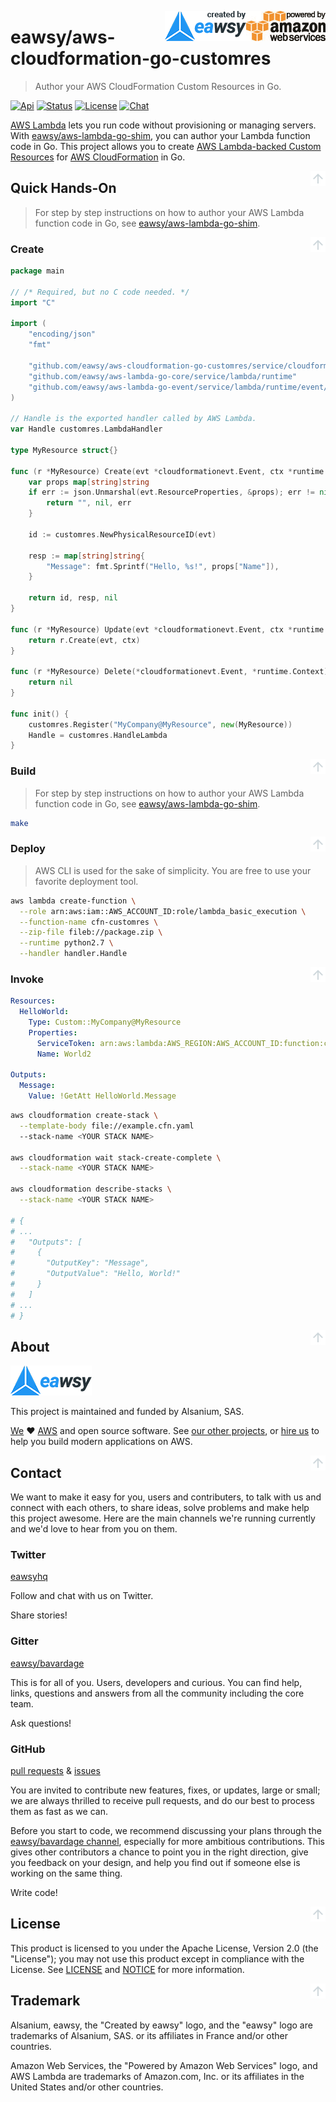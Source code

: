 <a id="top" name="top"></a>
[<img src="_asset/logo_powered-by-aws.png" alt="Powered by Amazon Web Services" align="right">][aws-home]
[<img src="_asset/logo_created-by-eawsy.png" alt="Created by eawsy" align="right">][eawsy-home]

# eawsy/aws-cloudformation-go-customres

> Author your AWS CloudFormation Custom Resources in Go.

[![Api][badge-api]][eawsy-godoc]
[![Status][badge-status]](#top)
[![License][badge-license]](LICENSE)
[![Chat][badge-chat]][eawsy-chat]

[AWS Lambda][aws-lambda-home] lets you run code without provisioning or managing servers. With 
[eawsy/aws-lambda-go-shim][eawsy-runtime], you can author your Lambda function code in Go. This project allows you to 
create [AWS Lambda-backed Custom Resources][aws-cloudformation-custom] for 
[AWS CloudFormation][aws-cloudformation-home] in Go.

[<img src="_asset/misc_arrow-up.png" align="right">](#top)
## Quick Hands-On

> For step by step instructions on how to author your AWS Lambda function code in Go, see 
  [eawsy/aws-lambda-go-shim][eawsy-runtime].

[<img src="_asset/misc_arrow-up.png" align="right">](#top)
### Create

```go
package main

// /* Required, but no C code needed. */
import "C"

import (
	"encoding/json"
	"fmt"

	"github.com/eawsy/aws-cloudformation-go-customres/service/cloudformation/customres"
	"github.com/eawsy/aws-lambda-go-core/service/lambda/runtime"
	"github.com/eawsy/aws-lambda-go-event/service/lambda/runtime/event/cloudformationevt"
)

// Handle is the exported handler called by AWS Lambda.
var Handle customres.LambdaHandler

type MyResource struct{}

func (r *MyResource) Create(evt *cloudformationevt.Event, ctx *runtime.Context) (string, interface{}, error) {
	var props map[string]string
	if err := json.Unmarshal(evt.ResourceProperties, &props); err != nil {
		return "", nil, err
	}

	id := customres.NewPhysicalResourceID(evt)

	resp := map[string]string{
		"Message": fmt.Sprintf("Hello, %s!", props["Name"]),
	}

	return id, resp, nil
}

func (r *MyResource) Update(evt *cloudformationevt.Event, ctx *runtime.Context) (string, interface{}, error) {
	return r.Create(evt, ctx)
}

func (r *MyResource) Delete(*cloudformationevt.Event, *runtime.Context) error {
	return nil
}

func init() {
	customres.Register("MyCompany@MyResource", new(MyResource))
	Handle = customres.HandleLambda
}
```

[<img src="_asset/misc_arrow-up.png" align="right">](#top)
### Build

> For step by step instructions on how to author your AWS Lambda function code in Go, see 
  [eawsy/aws-lambda-go-shim][eawsy-runtime].

```sh
make
```

[<img src="_asset/misc_arrow-up.png" align="right">](#top)
### Deploy

> AWS CLI is used for the sake of simplicity. You are free to use your favorite deployment tool.

```sh
aws lambda create-function \
  --role arn:aws:iam::AWS_ACCOUNT_ID:role/lambda_basic_execution \
  --function-name cfn-customres \
  --zip-file fileb://package.zip \
  --runtime python2.7 \
  --handler handler.Handle
```

[<img src="_asset/misc_arrow-up.png" align="right">](#top)
### Invoke

```yaml
Resources:
  HelloWorld:
    Type: Custom::MyCompany@MyResource
    Properties:
      ServiceToken: arn:aws:lambda:AWS_REGION:AWS_ACCOUNT_ID:function:cfn-customres
      Name: World2

Outputs:
  Message:
    Value: !GetAtt HelloWorld.Message
```

```sh
aws cloudformation create-stack \
  --template-body file://example.cfn.yaml
  --stack-name <YOUR STACK NAME>

aws cloudformation wait stack-create-complete \
  --stack-name <YOUR STACK NAME>

aws cloudformation describe-stacks \
  --stack-name <YOUR STACK NAME>

# {
# ...
#   "Outputs": [
#     {
#       "OutputKey": "Message", 
#       "OutputValue": "Hello, World!"
#     }
#   ]
# ...
# }
```

[<img src="_asset/misc_arrow-up.png" align="right">](#top)
## About

[![eawsy](_asset/logo_eawsy.png)][eawsy-home]

This project is maintained and funded by Alsanium, SAS.

[We][eawsy-home] :heart: [AWS][aws-home] and open source software. See [our other projects][eawsy-github], or 
[hire us][eawsy-hire] to help you build modern applications on AWS.

[<img src="_asset/misc_arrow-up.png" align="right">](#top)
## Contact

We want to make it easy for you, users and contributers, to talk with us and connect with each others, to share ideas, 
solve problems and make help this project awesome. Here are the main channels we're running currently and we'd love to 
hear from you on them.

### Twitter 
  
[eawsyhq][eawsy-twitter] 

Follow and chat with us on Twitter. 

Share stories!

### Gitter 

[eawsy/bavardage][eawsy-chat]

This is for all of you. Users, developers and curious. You can find help, links, questions and answers from all the 
community including the core team.

Ask questions!

### GitHub

[pull requests][eawsy-pr] & [issues][eawsy-issues]

You are invited to contribute new features, fixes, or updates, large or small; we are always thrilled to receive pull 
requests, and do our best to process them as fast as we can.

Before you start to code, we recommend discussing your plans through the [eawsy/bavardage channel][eawsy-chat], 
especially for more ambitious contributions. This gives other contributors a chance to point you in the right direction, 
give you feedback on your design, and help you find out if someone else is working on the same thing.

Write code!

[<img src="_asset/misc_arrow-up.png" align="right">](#top)
## License

This product is licensed to you under the Apache License, Version 2.0 (the "License"); you may not use this product 
except in compliance with the License. See [LICENSE](LICENSE) and [NOTICE](NOTICE) for more information.

[<img src="_asset/misc_arrow-up.png" align="right">](#top)
## Trademark

Alsanium, eawsy, the "Created by eawsy" logo, and the "eawsy" logo are trademarks of Alsanium, SAS. or its affiliates in 
France and/or other countries.

Amazon Web Services, the "Powered by Amazon Web Services" logo, and AWS Lambda are trademarks of Amazon.com, Inc. or its 
affiliates in the United States and/or other countries.


[eawsy-home]: https://eawsy.com
[eawsy-github]: https://github.com/eawsy
[eawsy-runtime]: https://github.com/eawsy/aws-lambda-go-shim
[eawsy-chat]: https://gitter.im/eawsy/bavardage
[eawsy-twitter]: https://twitter.com/@eawsyhq
[eawsy-godoc]: https://godoc.org/github.com/eawsy/aws-cloudformation-go-customres/service/cloudformation/customres
[eawsy-hire]: https://docs.google.com/forms/d/e/1FAIpQLSfPvn1Dgp95DXfvr3ClPHCNF5abi4D1grveT5btVyBHUk0nXw/viewform
[eawsy-pr]: https://github.com/eawsy/aws-lambda-go-net/issues?q=is:pr%20is:open
[eawsy-issues]: https://github.com/eawsy/aws-lambda-go-net/issues?q=is:issue%20is:open

[aws-home]: https://aws.amazon.com/
[aws-lambda-home]: https://aws.amazon.com/lambda/
[aws-cloudformation-home]: https://aws.amazon.com/cloudformation/
[aws-cloudformation-custom]: http://docs.aws.amazon.com/AWSCloudFormation/latest/UserGuide/template-custom-resources.html

[badge-api]: http://img.shields.io/badge/api-godoc-7986cb.svg?style=flat-square
[badge-chat]: http://img.shields.io/badge/chat-gitter-e91e63.svg?style=flat-square
[badge-status]: http://img.shields.io/badge/status-stable-689f38.svg?style=flat-square
[badge-license]: http://img.shields.io/badge/license-apache-757575.svg?style=flat-square
